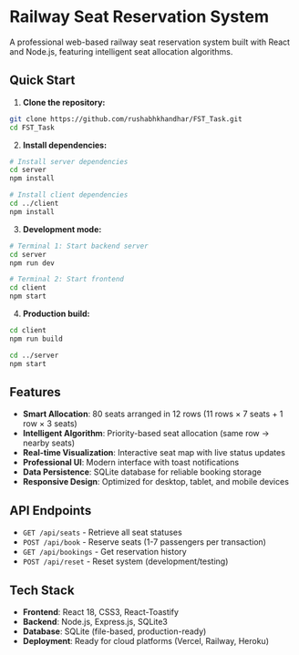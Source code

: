 # Railway Seat Reservation System

A professional web-based railway seat reservation system built with React and Node.js, featuring intelligent seat allocation algorithms.

## Quick Start

1. **Clone the repository:**
```bash
git clone https://github.com/rushabhkhandhar/FST_Task.git
cd FST_Task
```

2. **Install dependencies:**
```bash
# Install server dependencies
cd server
npm install

# Install client dependencies  
cd ../client
npm install
```

3. **Development mode:**
```bash
# Terminal 1: Start backend server
cd server
npm run dev

# Terminal 2: Start frontend
cd client  
npm start
```

4. **Production build:**
```bash
cd client
npm run build

cd ../server
npm start
```

## Features

- **Smart Allocation**: 80 seats arranged in 12 rows (11 rows × 7 seats + 1 row × 3 seats)
- **Intelligent Algorithm**: Priority-based seat allocation (same row → nearby seats)
- **Real-time Visualization**: Interactive seat map with live status updates
- **Professional UI**: Modern interface with toast notifications
- **Data Persistence**: SQLite database for reliable booking storage
- **Responsive Design**: Optimized for desktop, tablet, and mobile devices

## API Endpoints

- `GET /api/seats` - Retrieve all seat statuses
- `POST /api/book` - Reserve seats (1-7 passengers per transaction)  
- `GET /api/bookings` - Get reservation history
- `POST /api/reset` - Reset system (development/testing)

## Tech Stack

- **Frontend**: React 18, CSS3, React-Toastify
- **Backend**: Node.js, Express.js, SQLite3
- **Database**: SQLite (file-based, production-ready)
- **Deployment**: Ready for cloud platforms (Vercel, Railway, Heroku)
